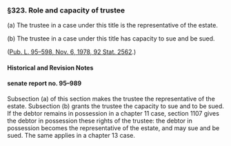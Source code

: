 ### §323. Role and capacity of trustee ###

[]()

(a) The trustee in a case under this title is the representative of the estate.

[]()

(b) The trustee in a case under this title has capacity to sue and be sued.

([Pub. L. 95–598, Nov. 6, 1978, 92 Stat. 2562](/statviewer.htm?volume=92&page=2562).)

#### Historical and Revision Notes ####

#### senate report no. 95–989 ####

Subsection (a) of this section makes the trustee the representative of the estate. Subsection (b) grants the trustee the capacity to sue and to be sued. If the debtor remains in possession in a chapter 11 case, section 1107 gives the debtor in possession these rights of the trustee: the debtor in possession becomes the representative of the estate, and may sue and be sued. The same applies in a chapter 13 case.